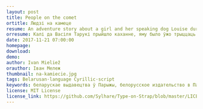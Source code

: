 ```yaml
---
layout: post
title: People on the comet
ortitle: Людзі на камеце
resume: An adventure story about a girl and her speaking dog Louise during the Napoleon wars.
orresume: Калі да Васіля Тарукі прыйшло каханне, яму было ўжо трыццаць гадоў — жыццё скончана. Каб не з’ехаць з глузду, ён становіцца дэндролагам у вяршынавых Альпах і пачынае даследванні. У гарах ён выпадкова сустракае Зінаіду Міхайлаўну Гузік з Маладзечна, якая пайшла па грыбы і згубілася. Гэтая сустрэча дазваляе яму адчыніць вараты ўсведамлення і зрушыць кропку зборкі.<br><strong>This is a placeholder book, it isn't real!</stron>
date: 2017-11-21 07:00:00
homepage: 
download: 
demo: 
author: Ivan Mieliež
orauthor: Іван Мележ
thumbnail: na-kamiecie.jpg
tags: Belarusan·language Cyrillic·script
keywords: беларускае выдавецтва ў Парыжы, белорусское издательство в Париже
license: MIT License
license_link: https://github.com/Sylhare/Type-on-Strap/blob/master/LICENSE
---
```

